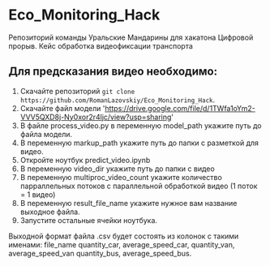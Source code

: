 # Eco_Monitoring_Hack
  Репозиторий команды Уральские Мандарины для хакатона Цифровой прорыв. 
  Кейс обработка видеофиксации транспорта

## Для предсказания видео необходимо:

 1. Скачайте репозиторий `git clone https://github.com/RomanLazovskiy/Eco_Monitoring_Hack`.
 2. Скачайте файл модели 'https://drive.google.com/file/d/1TWfa1oYm2-VVV5QXD8j-Ny0xor2r4ljc/view?usp=sharing'
 3. В файле process_video.py в переменную model_path укажите путь до файла модели.
 4. В переменную markup_path укажите путь до папки с разметкой для видео.
 5. Откройте ноутбук predict_video.ipynb
 6. В переменную video_dir укажите путь до папки с видео
 7. В переменную multiproc_video_count укажите количество парраллельных потоков с параллельной обработкой видео (1 поток = 1 видео)
 8. В переменную result_file_name укажите нужное вам название выходное файла.
 9. Запустите остальные ячейки ноутбука.

Выходной формат файла .csv будет состоять из колонок с такими именами:
file_name	quantity_car, average_speed_car,	quantity_van,	average_speed_van	quantity_bus,	average_speed_bus.

    
